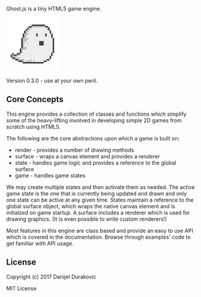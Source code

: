 Ghost.js is a tiny HTML5 game engine.

![Mascot](mascot.png)

Version 0.3.0 - use at your own peril.

## Core Concepts

This engine provides a collection of classes and functions which simplify some of the heavy-lifting involved in developing simple 2D games from scratch using HTML5.

The following are the core abstractions upon which a game is built on:
- render - provides a number of drawing methods
- surface - wraps a canvas element and provides a renderer
- state - handles game logic and provides a reference to the global surface
- game - handles game states

We may create multiple states and then activate them as needed. The active game state is the one that is currently being updated and drawn and only one state can be active at any given time. States maintain a reference to the global surface object, which wraps the native canvas element and is initialzed on game startup. A surface includes a renderer which is used for drawing graphics. (It is even possible to write custom renderers!)

Most features in this engine are class based and provide an easy to use API which is covered in the documentation. Browse through examples' code to get familiar with API usage.

## License

Copyright (c) 2017 Danijel Durakovic

MIT License
